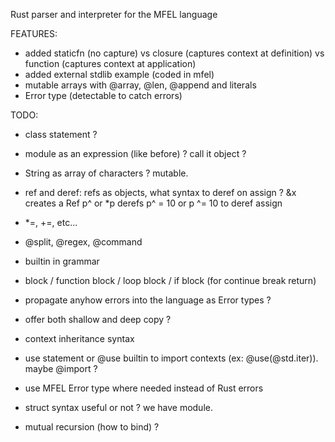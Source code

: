 Rust parser and interpreter for the MFEL language

FEATURES:
- added staticfn (no capture) vs closure (captures context at definition) vs function (captures context at application)
- added external stdlib example (coded in mfel)
- mutable arrays with @array, @len, @append and literals
- Error type (detectable to catch errors)

TODO:

- class statement ?
- module as an expression (like before) ? call it object ?

- String as array of characters ? mutable.

- ref and deref: refs as objects, what syntax to deref on assign ?
&x creates a Ref
p^ or *p derefs
p^ = 10 or p ^= 10 to deref assign

- *=, +=, etc...

- @split, @regex, @command

- builtin in grammar

- block / function block / loop block / if block (for continue break return)

- propagate anyhow errors into the language as Error types ?

- offer both shallow and deep copy ?

- context inheritance syntax
- use statement or @use builtin to import contexts (ex: @use(@std.iter)). maybe @import ?
- use MFEL Error type where needed instead of Rust errors

- struct syntax useful or not ? we have module.

- mutual recursion (how to bind) ?






